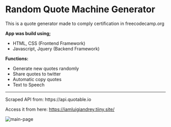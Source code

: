 # Random Quote Machine Generator

This is a quote generator made to comply certification in freecodecamp.org

**App was build using;**
 - HTML, CSS  (Frontend Framework)
 - Javascript, Jquery (Backend Framework)

**Functions:**
- Generate new quotes randomly
- Share quotes to twitter
- Automatic copy quotes
- Text to Speech
<hr>
Scraped API from: https://api.quotable.io

Access it from here: https://iamluigiandrey.tiiny.site/

![main-page](https://user-images.githubusercontent.com/130333203/230824215-477c6094-b556-4c83-b277-5a02700fcab8.PNG)

